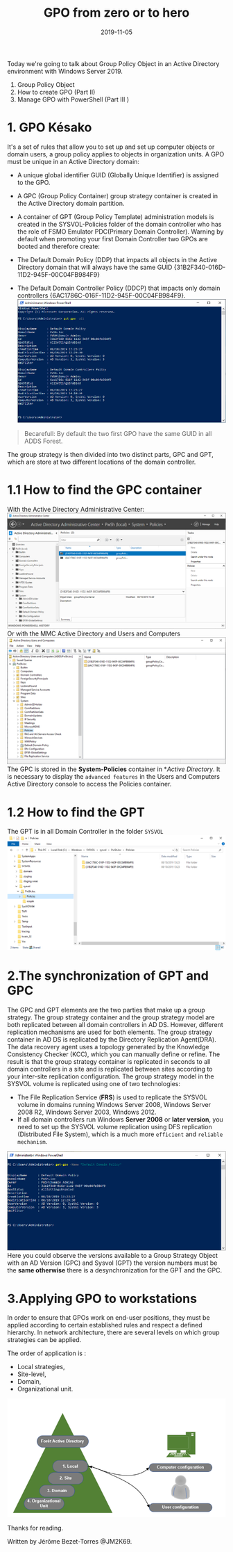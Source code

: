 ﻿---
layout: post
title: "GPO from zero or to hero"
date: 2019-11-05
tags: [PowerShell,Active Directory ]
published : true
---


Today we're going to talk about Group Policy Object in an Active Directory environment with Windows Server 2019.

1. Group Policy Object
2. How to create GPO (Part II)
3. Manage GPO with PowerShell (Part III )


# 1. GPO Késako

It's a set of rules that allow you to set up and set up computer objects or domain users, a group policy applies to objects in organization units.
A GPO must be unique in an Active Directory domain:
- A unique global identifier GUID (Globally  Unique Identifier) is assigned to the GPO.
- A GPC (Group Policy Container) group strategy container is created in the Active Directory domain partition.
- A container of GPT (Group Policy Template) administration models is created in the SYSVOL-Policies folder of the domain controller who has the role of FSMO Emulator PDC(Primary  Domain Controller).
Warning by default when promoting your first Domain Controller two GPOs are booted and therefore create:

- The Default Domain Policy (DDP) that impacts all objects in the Active Directory domain that will always have the same GUID {31B2F340-016D-11D2-945F-00C04FB984F9}
- The Default Domain Controller Policy (DDCP) that impacts only domain controllers {6AC1786C-016F-11D2-945F-00C04FB984F9}.
![Auhtors_img](/img/GPO1.PNG)

> Becarefull:
> By default the two first GPO have the same GUID in all ADDS Forest.

The group strategy is then divided into two distinct parts, GPC and GPT, which are store at two different locations of the domain controller.

# 1.1 How to find the GPC container

With the Active Directory Administrative Center:
![Auhtors_img](/img/GPO2a.PNG)
Or with the MMC Active Directory and Users and Computers
![Auhtors_img](/img/GPO2b.PNG)
The GPC is stored in the **System-Policies** container in **Active *Directory**. It is necessary to display the `advanced features` in the Users and Computers Active Directory console to access the Policies container.

# 1.2 How to find the GPT 

The GPT is in all Domain Controller in the folder `SYSVOL`
![Auhtors_img](/img/GPO3.PNG)

# 2.The synchronization of GPT and GPC

The GPC and GPT elements are the two parties that make up a group strategy.
The group strategy container and the group strategy model are both replicated between all domain controllers in AD DS. However, different replication mechanisms are used for both elements.
The group strategy container in AD DS is replicated by the Directory Replication Agent(DRA). The data recovery agent uses a topology generated by the Knowledge Consistency Checker (KCC), which you can manually define or refine. The result is that the group strategy container is replicated in seconds to all domain controllers in a site and is replicated between sites according to your inter-site replication configuration.
The group strategy model in the SYSVOL volume is replicated using one of two technologies:
- The File Replication Service (**FRS**) is used to replicate the SYSVOL volume in domains running Windows Server 2008, Windows Server 2008 R2, Windows Server 2003, Windows 2012.
- If all domain controllers run Windows **Server 2008** or **later version**, you need to set up the SYSVOL volume replication using DFS replication (Distributed File System), which is a much more `efficient` and `reliable mechanism`.

![Auhtors_img](/img/GPO4.PNG)
Here you could observe the versions available to a Group Strategy Object with an AD Version (GPC) and Sysvol (GPT) the version numbers must be the **same otherwise** there is a desynchronization for the GPT and the GPC.

# 3.Applying GPO to workstations

In order to ensure that GPOs work on end-user positions, they must be applied according to certain established rules and respect a defined hierarchy.
In network architecture, there are several levels on which group strategies can be applied.

The order of application is :
- Local strategies,
- Site-level,
- Domain,
- Organizational unit.

![Auhtors_img](/img/GPO5.PNG)

Thanks for reading.

Written by Jérôme Bezet-Torres @JM2K69.
